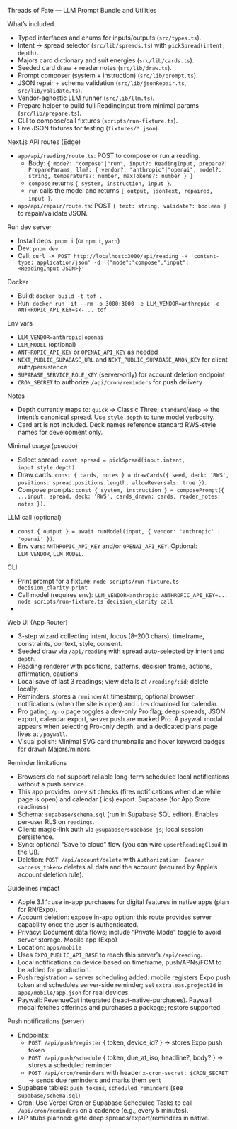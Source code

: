 Threads of Fate — LLM Prompt Bundle and Utilities

What’s included
- Typed interfaces and enums for inputs/outputs (`src/types.ts`).
- Intent → spread selector (`src/lib/spreads.ts`) with `pickSpread(intent, depth)`.
- Majors card dictionary and suit energies (`src/lib/cards.ts`).
- Seeded card draw + reader notes (`src/lib/draw.ts`).
- Prompt composer (system + instruction) (`src/lib/prompt.ts`).
- JSON repair + schema validation (`src/lib/jsonRepair.ts`, `src/lib/validate.ts`).
- Vendor-agnostic LLM runner (`src/lib/llm.ts`).
- Prepare helper to build full ReadingInput from minimal params (`src/lib/prepare.ts`).
- CLI to compose/call fixtures (`scripts/run-fixture.ts`).
- Five JSON fixtures for testing (`fixtures/*.json`).

Next.js API routes (Edge)
- `app/api/reading/route.ts`: POST to compose or run a reading.
  - Body: `{ mode?: "compose"|"run", input?: ReadingInput, prepare?: PrepareParams, llm?: { vendor?: "anthropic"|"openai", model?: string, temperature?: number, maxTokens?: number } }`
  - `compose` returns `{ system, instruction, input }`.
  - `run` calls the model and returns `{ output, jsonText, repaired, input }`.
- `app/api/repair/route.ts`: POST `{ text: string, validate?: boolean }` to repair/validate JSON.

Run dev server
- Install deps: `pnpm i` (or `npm i`, `yarn`)
- Dev: `pnpm dev`
- Call: `curl -X POST http://localhost:3000/api/reading -H 'content-type: application/json' -d '{"mode":"compose","input": <ReadingInput JSON>}'`

Docker
- Build: `docker build -t tof .`
- Run: `docker run -it --rm -p 3000:3000 -e LLM_VENDOR=anthropic -e ANTHROPIC_API_KEY=sk-... tof`

Env vars
- `LLM_VENDOR=anthropic|openai`
- `LLM_MODEL` (optional)
- `ANTHROPIC_API_KEY` or `OPENAI_API_KEY` as needed
- `NEXT_PUBLIC_SUPABASE_URL` and `NEXT_PUBLIC_SUPABASE_ANON_KEY` for client auth/persistence
- `SUPABASE_SERVICE_ROLE_KEY` (server-only) for account deletion endpoint
- `CRON_SECRET` to authorize `/api/cron/reminders` for push delivery

Notes
- Depth currently maps to: `quick` → Classic Three; `standard`/`deep` → the intent’s canonical spread. Use `style.depth` to tune model verbosity.
- Card art is not included. Deck names reference standard RWS-style names for development only.

Minimal usage (pseudo)
- Select spread: `const spread = pickSpread(input.intent, input.style.depth)`.
- Draw cards: `const { cards, notes } = drawCards({ seed, deck: 'RWS', positions: spread.positions.length, allowReversals: true })`.
- Compose prompts: `const { system, instruction } = composePrompt({ ...input, spread, deck: 'RWS', cards_drawn: cards, reader_notes: notes })`.

LLM call (optional)
- `const { output } = await runModel(input, { vendor: 'anthropic' | 'openai' })`.
- Env vars: `ANTHROPIC_API_KEY` and/or `OPENAI_API_KEY`. Optional: `LLM_VENDOR`, `LLM_MODEL`.

CLI
- Print prompt for a fixture: `node scripts/run-fixture.ts decision_clarity print`
- Call model (requires env): `LLM_VENDOR=anthropic ANTHROPIC_API_KEY=... node scripts/run-fixture.ts decision_clarity call`
-
Web UI (App Router)
- 3-step wizard collecting intent, focus (8–200 chars), timeframe, constraints, context, style, consent.
- Seeded draw via `/api/reading` with spread auto-selected by intent and `depth`.
- Reading renderer with positions, patterns, decision frame, actions, affirmation, cautions.
- Local save of last 3 readings; view details at `/reading/:id`; delete locally.
- Reminders: stores a `reminderAt` timestamp; optional browser notifications (when the site is open) and `.ics` download for calendar.
 - Pro gating: `/pro` page toggles a dev-only Pro flag; deep spreads, JSON export, calendar export, server push are marked Pro. A paywall modal appears when selecting Pro-only depth, and a dedicated plans page lives at `/paywall`.
 - Visual polish: Minimal SVG card thumbnails and hover keyword badges for drawn Majors/minors.

Reminder limitations
- Browsers do not support reliable long-term scheduled local notifications without a push service.
- This app provides: on-visit checks (fires notifications when due while page is open) and calendar (.ics) export.
Supabase (for App Store readiness)
- Schema: `supabase/schema.sql` (run in Supabase SQL editor). Enables per-user RLS on `readings`.
- Client: magic-link auth via `@supabase/supabase-js`; local session persistence.
- Sync: optional “Save to cloud” flow (you can wire `upsertReadingCloud` in the UI).
- Deletion: `POST /api/account/delete` with `Authorization: Bearer <access_token>` deletes all data and the account (required by Apple’s account deletion rule).

Guidelines impact
- Apple 3.1.1: use in-app purchases for digital features in native apps (plan for RN/Expo).
- Account deletion: expose in-app option; this route provides server capability once the user is authenticated.
- Privacy: Document data flows; include “Private Mode” toggle to avoid server storage.
Mobile app (Expo)
- Location: `apps/mobile`
- Uses `EXPO_PUBLIC_API_BASE` to reach this server’s `/api/reading`.
- Local notifications on device based on timeframe; push/APNs/FCM to be added for production.
- Push registration + server scheduling added: mobile registers Expo push token and schedules server-side reminder; set `extra.eas.projectId` in `apps/mobile/app.json` for real devices.
 - Paywall: RevenueCat integrated (react-native-purchases). Paywall modal fetches offerings and purchases a package; restore supported.

Push notifications (server)
- Endpoints:
  - `POST /api/push/register` { token, device_id? } → stores Expo push token
  - `POST /api/push/schedule` { token, due_at_iso, headline?, body? } → stores a scheduled reminder
  - `POST /api/cron/reminders` with header `x-cron-secret: $CRON_SECRET` → sends due reminders and marks them sent
- Supabase tables: `push_tokens`, `scheduled_reminders` (see `supabase/schema.sql`)
- Cron: Use Vercel Cron or Supabase Scheduled Tasks to call `/api/cron/reminders` on a cadence (e.g., every 5 minutes).
- IAP stubs planned: gate deep spreads/export/reminders in native.
